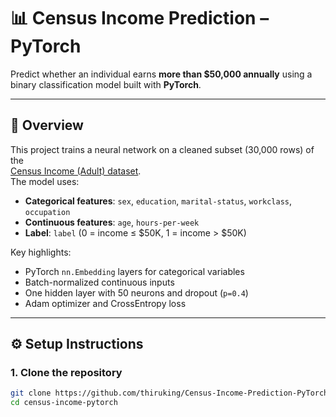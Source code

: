 # 📊 Census Income Prediction – PyTorch

Predict whether an individual earns **more than \$50,000 annually** using a binary classification model built with **PyTorch**.

---

## 📝 Overview
This project trains a neural network on a cleaned subset (30,000 rows) of the  
[Census Income (Adult) dataset](https://archive.ics.uci.edu/ml/datasets/adult).  
The model uses:

* **Categorical features**: `sex`, `education`, `marital-status`, `workclass`, `occupation`
* **Continuous features**: `age`, `hours-per-week`
* **Label**: `label` (0 = income ≤ \$50K, 1 = income > \$50K)

Key highlights:
* PyTorch `nn.Embedding` layers for categorical variables  
* Batch-normalized continuous inputs  
* One hidden layer with 50 neurons and dropout (`p=0.4`)  
* Adam optimizer and CrossEntropy loss  

---

## ⚙️ Setup Instructions

### 1. Clone the repository
```bash
git clone https://github.com/thiruking/Census-Income-Prediction-PyTorch
cd census-income-pytorch

